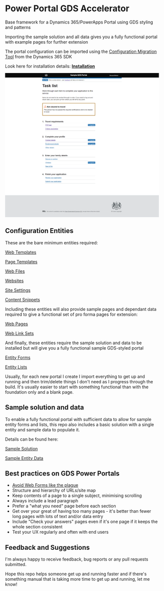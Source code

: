 # Power Portal GDS Accelerator 

Base framework for a Dynamics 365/PowerApps Portal using GDS styling and patterns

Importing the sample solution and all data gives you a fully functional portal with example pages for further extension

The portal configuration can be imported using the [Configuration Migration Tool]() from the Dynamics 365 SDK

Look here for installation details: **[Installation](documentation/installation.md)**

![Sample Task List](documentation/assets/sample_task_list.png)

## Configuration Entities

These are the bare minimum entities required:

[Web Templates](documentation/configuration-entities/web-templates.md)

[Page Templates](documentation/configuration-entities/page-templates.md)

[Web Files](documentation/configuration-entities/web-files.md)

[Websites](documentation/configuration-entities/websites.md)

[Site Settings](documentation/configuration-entities/site-settings.md)

[Content Snippets]()

Including these entities will also provide sample pages and dependant data required to give a functional set of pro forma pages for extension:

[Web Pages](documentation/configuration-entities/web-pages.md)

[Web Link Sets](documentation/configuration-entities/web-link-sets.md)

And finally, these entities require the sample solution and data to be installed but will give you a fully functional sample GDS-styled portal

[Entity Forms](documentation/configuration-entities/entity-forms.md)

[Entity Lists](documentation/configuration-entities/entity-lists.md)

Usually, for each new portal I create I import everything to get up and running and then trim/delete things I don't need as I progress through the build. It's usually easier to start with something functional than with the foundation only and a blank page.

## Sample solution and data

To enable a fully functional portal with sufficient data to allow for sample entity forms and lists, this repo also includes a basic solution with a single entity and sample data to populate it.

Details can be found here:

[Sample Solution](documentation/sample-solution.md)

[Sample Entity Data](documentation/sample-data-entities/sample-entity.md)

## Best practices on GDS Power Portals

- [Avoid Web Forms like the plague](https://cloudawesome.uk/2021/06/16/portal-avoid-advanced-forms-like-the-plague/)
- Structure and hierarchy of URLs/site map
- Keep contents of a page to a single subject, minimising scrolling
- Always include a lead paragraph
- Prefer a "what you need" page before each section
- Get over your great of having too many pages - it's better than fewer long pages with lots of text and/or data entry
- Include "Check your answers" pages even if it's one page if it keeps the whole section consistent
- Test your UX regularly and often with end users

## Feedback and Suggestions

I'm always happy to receive feedback, bug reports or any pull requests submitted.

Hope this repo helps someone get up and running faster and if there's something manual that is taking more time to get up and running, let me know!

